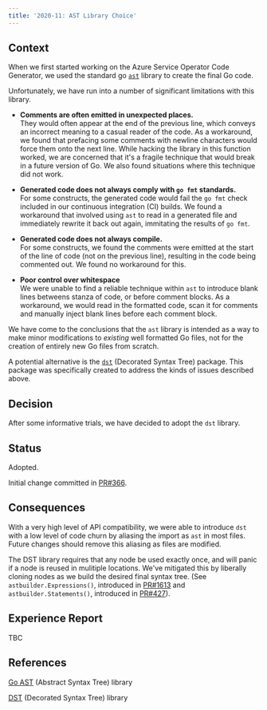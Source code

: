 ```yaml
---
title: '2020-11: AST Library Choice'
---
```


## Context

When we first started working on the Azure Service Operator Code Generator, we used the standard go [`ast`](https://pkg.go.dev/go/ast) library to create the final Go code.

Unfortunately, we have run into a number of significant limitations with this library.

* **Comments are often emitted in unexpected places.**  
  They would often appear at the end of the previous line, which conveys an incorrect meaning to a casual reader of the code. As a workaround, we found that prefacing some comments with newline characters would force them onto the next line. While hacking the library in this function worked, we are concerned that it's a fragile technique that would break in a future version of Go. We also found situations where this technique did not work.

* **Generated code does not always comply with `go fmt` standards.**  
  For some constructs, the generated code would fail the `go fmt` check included in our continuous integration (CI) builds. We found a workaround that involved using `ast` to read in a generated file and immediately rewrite it back out again, immitating the results of `go fmt`.

* **Generated code does not always compile.**  
  For some constructs, we found the comments were emitted at the start of the line of code (not on the previous line), resulting in the code being commented out. We found no workaround for this.

* **Poor control over whitespace**  
  We were unable to find a reliable technique within `ast` to introduce blank lines betweens stanza of code, or before comment blocks. As a workaround, we would read in the formatted code, scan it for comments and manually inject blank lines before each comment block. 

We have come to the conclusions that the `ast` library is intended as a way to make minor modifications to *existing* well formatted Go files, not for the creation of entirely new Go files from scratch.

A potential alternative is the [`dst`](https://github.com/dave/dst) (Decorated Syntax Tree) package. This package was specifically created to address the kinds of issues described above.

## Decision

After some informative trials, we have decided to adopt the `dst` library.

## Status

Adopted.

Initial change committed in [PR#366](https://github.com/Azure/k8s-infra/pull/336).

## Consequences

With a very high level of API compatibility, we were able to introduce `dst` with a low level of code churn by aliasing the import as `ast` in most files. Future changes should remove this aliasing as files are modified.

The DST library requires that any node be used exactly once, and will panic if a node is reused in mulitiple locations. We've mitigated this by liberally cloning nodes as we build the desired final syntax tree. (See `astbuilder.Expressions()`, introduced in [PR#1613](https://github.com/Azure/azure-service-operator/pull/1613) and `astbuilder.Statements()`, introduced in [PR#427](https://github.com/Azure/k8s-infra/pull/427)).

## Experience Report

TBC

## References

[Go AST](https://pkg.go.dev/go/ast) (Abstract Syntax Tree) library

[DST](https://github.com/dave/dst) (Decorated Syntax Tree) library

